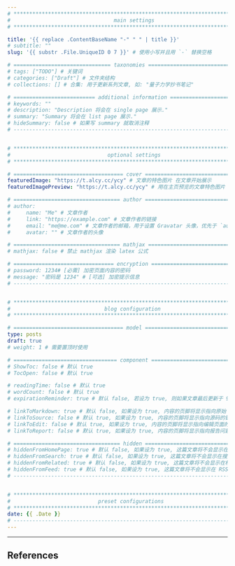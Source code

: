 ```yaml
---
# **************************************************************************** #
#                                 main settings                                #
# **************************************************************************** #

title: '{{ replace .ContentBaseName "-" " " | title }}'
# subtitle: ""
slug: '{{ substr .File.UniqueID 0 7 }}' # 使用小写并且用 `-` 替换空格

# =============================== taxonomies ================================= #
# tags: ["TODO"] # 关键词
# categories: ["Draft"] # 文件夹结构
# collections: [] # 合集: 用于更新系列文章, 如: "量子力学抄书笔记"

# ========================== additional information ========================== #
# keywords: ""
# description: "Description 将会在 single page 展示."
# summary: "Summary 将会在 list page 展示."
# hideSummary: false # 如果写 summary 就取消注释
# ---------------------------------------------------------------------------- #


# **************************************************************************** #
#                               optional settings                              #
# **************************************************************************** #

# =================================== cover ================================== #
featuredImage: "https://t.alcy.cc/ycy" # 文章的特色图片 在文章开始展示
featuredImagePreview: "https://t.alcy.cc/ycy" # 用在主页预览的文章特色图片

# ================================== author ================================== #
# author:
#     name: "Me" # 文章作者
#     link: "https://example.com" # 文章作者的链接
#     email: "me@me.com" # 文章作者的邮箱，用于设置 Gravatar 头像，优先于 `author.avatar`
#     avatar: "" # 文章作者的头像

# ================================== mathjax ================================= #
# mathjax: false # 禁止 mathjax 渲染 latex 公式

# ================================ encryption ================================ #
# password: 1234# [必需] 加密页面内容的密码
# message: "密码是 1234" # [可选] 加密提示信息
# ---------------------------------------------------------------------------- #


# **************************************************************************** #
#                              blog configuration                              #
# **************************************************************************** #

# =================================== model ================================== #
type: posts
draft: true
# weight: 1 # 需要置顶时使用

# ================================= component ================================ #
# ShowToc: false # 默认 true
# TocOpen: false # 默认 true

# readingTime: false # 默认 true
# wordCount: false # 默认 true
# expirationReminder: true # 默认 false, 若设为 true, 则如果文章最后更新于 90 天之前, 显示提醒; 如果文章最后更新于 180 之前, 显示警告.

# linkToMarkdown: true # 默认 false, 如果设为 true, 内容的页脚将显示指向原始 Markdown 文件的链接
# linkToSource: false # 默认 true, 如果设为 true, 内容的页脚将显示指向源码的链接
# linkToEdit: false # 默认 true, 如果设为 true, 内容的页脚将显示指向编辑页面的链接
# linkToReport: false # 默认 true, 如果设为 true, 内容的页脚将显示指向报告问题的链接

# ================================== hidden ================================== #
# hiddenFromHomePage: true # 默认 false, 如果设为 true, 这篇文章将不会显示在主页上
# hiddenFromSearch: true # 默认 false, 如果设为 true, 这篇文章将不会显示在搜索结果中
# hiddenFromRelated: true # 默认 false, 如果设为 true, 这篇文章将不会显示在相关文章中
# hiddenFromFeed: true # 默认 false, 如果设为 true, 这篇文章将不会显示在 RSS、ATOM 和 JSON Feed 中
# ---------------------------------------------------------------------------- #


# **************************************************************************** #
#                            ​preset configurations                             #
# **************************************************************************** #
date: {{ .Date }}
# ---------------------------------------------------------------------------- #
---
```

<!-- ========================== begin description ========================== -->



<!-- =========================== end description =========================== -->
<!-- more -->
<!-- --- -->
<!-- =========================== begin document ============================ -->








<!-- ============================ end document ============================= -->

<!-- =========================== begin appendix ============================ -->
---
## References